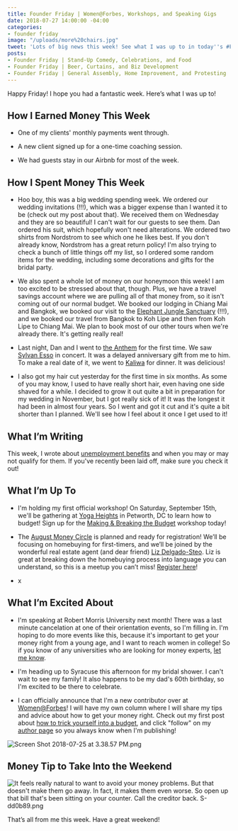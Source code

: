 ```yaml
---
title: Founder Friday | Women@Forbes, Workshops, and Speaking Gigs
date: 2018-07-27 14:00:00 -04:00
categories:
- founder friday
image: "/uploads/more%20chairs.jpg"
tweet: 'Lots of big news this week! See what I was up to in today''s #FounderFriday. '
posts:
- Founder Friday | Stand-Up Comedy, Celebrations, and Food
- Founder Friday | Beer, Curtains, and Biz Development
- Founder Friday | General Assembly, Home Improvement, and Protesting
---
```


Happy Friday! I hope you had a fantastic week. Here’s what I was up to!

## **How I Earned Money This Week**

* One of my clients' monthly payments went through.

* A new client signed up for a one-time coaching session.

* We had guests stay in our Airbnb for most of the week.

## **How I Spent Money This Week**

* Hoo boy, this was a big wedding spending week. We ordered our wedding invitations (!!!), which was a bigger expense than I wanted it to be (check out my post about that). We received them on Wednesday and they are so beautiful! I can't wait for our guests to see them. Dan ordered his suit, which hopefully won't need alterations. We ordered two shirts from Nordstrom to see which one he likes best. If you don't already know, Nordstrom has a great return policy! I'm also trying to check a bunch of little things off my list, so I ordered some random items for the wedding, including some decorations and gifts for the bridal party.

* We also spent a whole lot of money on our honeymoon this week! I am too excited to be stressed about that, though. Plus, we have a travel savings account where we are pulling all of that money from, so it isn't coming out of our normal budget. We booked our lodging in Chiang Mai and Bangkok, we booked our visit to the [Elephant Jungle Sanctuary](https://elephantjunglesanctuary.com/) (!!!), and we booked our travel from Bangkok to Koh Lipe and then from Koh Lipe to Chiang Mai. We plan to book most of our other tours when we're already there. It's getting really real!

* Last night, Dan and I went to [the Anthem](https://www.theanthemdc.com/) for the first time. We saw [Sylvan Esso](http://www.sylvanesso.com/) in concert. It was a delayed anniversary gift from me to him. To make a real date of it, we went to [Kaliwa](https://www.kaliwadc.com/home/) for dinner. It was delicious!

* I also got my hair cut yesterday for the first time in six months. As some of you may know, I used to have really short hair, even having one side shaved for a while. I decided to grow it out quite a bit in preparation for my wedding in November, but I got really sick of it! It was the longest it had been in almost four years. So I went and got it cut and it's quite a bit shorter than I planned. We'll see how I feel about it once I get used to it!

## **What I’m Writing**

This week, I wrote about [unemployment benefits](https://www.maggiegermano.com/blog/should-you-file-for-unemployment/) and when you may or may not qualify for them. If you've recently been laid off, make sure you check it out!

## **What I’m Up To**

* I'm holding my first official workshop! On Saturday, September 15th, we'll be gathering at [Yoga Heights](https://yogaheightsdc.com/) in Petworth, DC to learn how to budget! Sign up for the [Making & Breaking the Budget](https://www.eventbrite.com/e/making-breaking-the-budget-workshop-tickets-48317128833) workshop today!

* The [August Money Circle](https://www.maggiegermano.com/events/homebuying-for-newbies/) is planned and ready for registration! We’ll be focusing on homebuying for first-timers, and we’ll be joined by the wonderful real estate agent (and dear friend) [Liz Delgado-Steo](https://www.realliving.com/elizabeth-delgado-steo). Liz is great at breaking down the homebuying process into language you can understand, so this is a meetup you can’t miss! [Register here](https://www.eventbrite.com/e/money-circle-homebuying-for-newbies-tickets-48132651055)!

* x

## **What I’m Excited About**

* I'm speaking at Robert Morris University next month! There was a last minute cancelation at one of their orientation events, so I'm filling in. I'm hoping to do more events like this, because it's important to get your money right from a young age, and I want to reach women in college! So if you know of any universities who are looking for money experts, [let me know](mailto:boss@maggiegermano.com). 

* I'm heading up to Syracuse this afternoon for my bridal shower. I can't wait to see my family! It also happens to be my dad's 60th birthday, so I'm excited to be there to celebrate.

* I can officially announce that I'm a new contributor over at [Women@Forbes](https://www.forbes.com/sites/maggiegermano/)! I will have my own column where I will share my tips and advice about how to get your money right. Check out my first post about [how to trick yourself into a budget](https://www.forbes.com/sites/maggiegermano/2018/07/25/how-to-trick-yourself-into-sticking-to-a-budget/), and click "follow" on my [author page](https://www.forbes.com/sites/maggiegermano/#37ea97a87556) so you always know when I'm publishing!

![Screen Shot 2018-07-25 at 3.38.57 PM.png](/uploads/Screen%20Shot%202018-07-25%20at%203.38.57%20PM.png)

## **Money Tip to Take Into the Weekend**

![It feels really natural to want to avoid your money problems. But that doesn't make them go away. In fact, it makes them even worse. So open up that bill that's been sitting on your counter. Call the creditor back. S-dd0b89.png](/uploads/It%20feels%20really%20natural%20to%20want%20to%20avoid%20your%20money%20problems.%20But%20that%20doesn't%20make%20them%20go%20away.%20In%20fact,%20it%20makes%20them%20even%20worse.%20So%20open%20up%20that%20bill%20that's%20been%20sitting%20on%20your%20counter.%20Call%20the%20creditor%20back.%20S-dd0b89.png)

That’s all from me this week. Have a great weekend!
